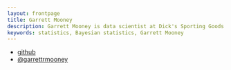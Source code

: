 ```yaml
---
layout: frontpage
title: Garrett Mooney
description: Garrett Mooney is data scientist at Dick's Sporting Goods in Pittsburgh, PA
keywords: statistics, Bayesian statistics, Garrett Mooney
---
```


<div class="navbar">
  <div class="navbar-inner">
      <ul class="nav">
          <li><a href="https://github.com/garrettmooney">github</a></li>
          <li><a href="https://twitter.com/garrettrmooney">@garrettrmooney</a></li>
      </ul>
  </div>
</div>
